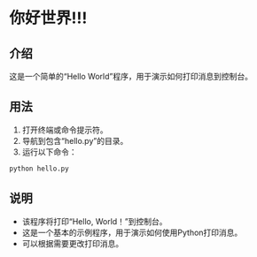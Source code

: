 # 你好世界!!!

## 介绍

这是一个简单的“Hello World”程序，用于演示如何打印消息到控制台。

## 用法

1. 打开终端或命令提示符。
2. 导航到包含“hello.py”的目录。
3. 运行以下命令：

```python
python hello.py
```

## 说明

- 该程序将打印“Hello, World！”到控制台。
- 这是一个基本的示例程序，用于演示如何使用Python打印消息。
- 可以根据需要更改打印消息。
